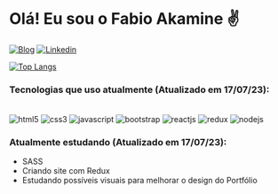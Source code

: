 # Olá! Eu sou o Fabio Akamine ✌️

[![Blog](https://img.shields.io/website?label=Portfolio&style=for-the-badge&url=https://akaminefabio.github.io/Portfolio_Main/)](https://akaminefabio.github.io/Portfolio_Main/)
[![Linkedin](https://img.shields.io/badge/LinkedIn-0077B5?style=for-the-badge&logo=linkedin&logoColor=white)](https://www.linkedin.com/in/fabio-suzuki-akamine/)

[![Top Langs](https://github-readme-stats.vercel.app/api/top-langs/?username=AkamineFabio&layout=compact&theme=dracula)](https://github.com/AkamineFabio/github-readme-stats)

### Tecnologias que uso atualmente (Atualizado em 17/07/23):
<div style='disply: inline-block'><br>
<img align='center' alt='html5' src='https://img.shields.io/badge/HTML5-E34F26?style=for-the-badge&logo=html5&logoColor=white'/>
<img align='center' alt='css3' src='https://img.shields.io/badge/CSS3-1572B6?style=for-the-badge&logo=css3&logoColor=white'/>
<img align='center' alt='javascript' src='https://img.shields.io/badge/JavaScript-323330?style=for-the-badge&logo=javascript&logoColor=F7DF1E'/>
<img align='center' alt='bootstrap' src='https://img.shields.io/badge/Bootstrap-563D7C?style=for-the-badge&logo=bootstrap&logoColor=white'/>
<img align='center' alt='reactjs' src='https://img.shields.io/badge/React-20232A?style=for-the-badge&logo=react&logoColor=61DAFB'/>
<img align='center' alt='redux' src='https://img.shields.io/badge/Redux-593D88?style=for-the-badge&logo=redux&logoColor=white'/>
<img align='center' alt='nodejs' src='https://img.shields.io/badge/Node.js-43853D?style=for-the-badge&logo=node.js&logoColor=white'/>
</div>

### Atualmente estudando (Atualizado em 17/07/23):
- SASS
- Criando site com Redux 
- Estudando possíveis visuais para melhorar o design do Portfólio
